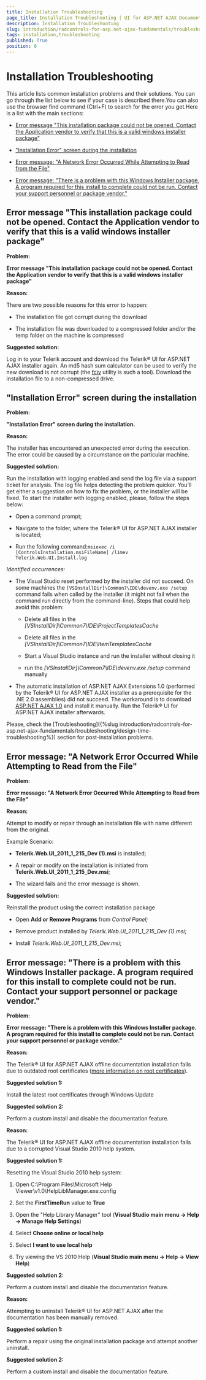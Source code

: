 ```yaml
---
title: Installation Troubleshooting
page_title: Installation Troubleshooting | UI for ASP.NET AJAX Documentation
description: Installation Troubleshooting
slug: introduction/radcontrols-for-asp.net-ajax-fundamentals/troubleshooting/installation-troubleshooting
tags: installation,troubleshooting
published: True
position: 0
---
```


# Installation Troubleshooting



This article lists common installation problems and their solutions. You can go through the list below to see if your case is described there.You can also use the browser find command (Ctrl+F) to search for the error you get.Here is a list with the main sections:

* [Error message "This installation package could not be opened. Contact the Application vendor to verify that this is a valid windows installer package"](#error-message-this-installation-package-could-not-be-opened-contact-the-application-vendor-to-verify-that-this-is-a-valid-windows-installer-package)

* ["Installation Error" screen during the installation](#installation-error-screen-during-the-installation)

* [Error message: "A Network Error Occurred While Attempting to Read from the File"](#error-message-a-network-error-occurred-while-attempting-to-read-from-the-file)

* [Error message: "There is a problem with this Windows Installer package. A program required for this install to complete could not be run. Contact your support personnel or package vendor."](#error-message-there-is-a-problem-with-this-windows-installer-package-a-program-required-for-this-install-to-complete-could-not-be-run-contact-your-support-personnel-or-package-vendor)

## Error message "This installation package could not be opened. Contact the Application vendor to verify that this is a valid windows installer package"

**Problem:**

**Error message "This installation package could not be opened. Contact the Application vendor to verify that this is a valid windows installer package"**

**Reason:**

There are two possible reasons for this error to happen:

* The installation file got corrupt during the download

* The installation file was downloaded to a compressed folder and/or the temp folder on the machine is compressed

**Suggested solution:**

Log in to your Telerik account and download the Telerik® UI for ASP.NET AJAX installer again. An md5 hash sum calculator can be used to verify the new download is not corrupt (the [fciv](http://support.microsoft.com/default.aspx/kb/841290/) utility is such a tool). Download the installation file to a non-compressed drive.

## "Installation Error" screen during the installation

**Problem:**

**"Installation Error" screen during the installation.**

**Reason:**

The installer has encountered an unexpected error during the execution. The error could be caused by a circumstance on the particular machine.

**Suggested solution:**

Run the installation with logging enabled and send the log file via a support ticket for analysis. The log file helps detecting the problem quicker. You'll get either a suggestion on how to fix the problem, or the installer will be fixed. To start the installer with logging enabled, please, follow the steps below:

* Open a command prompt;

* Navigate to the folder, where the Telerik® UI for ASP.NET AJAX installer is located;

* Run the following command:`msiexec /i [ControlsInstallation.msiFileName] /limev Telerik.Web.UI.Install.log`



*Identified occurrences:*

* The Visual Studio reset performed by the installer did not succeed. On some machines the `[VSInstallDir]\Common7\IDE\devenv.exe /setup` command fails when called by the installer (it might not fail when the command run directly from the command-line). Steps that could help avoid this problem:

	* Delete all files in the *[VSInstallDir]\Common7\IDE\ProjectTemplatesCache*
	
	* Delete all files in the *[VSInstallDir]\Common7\IDE\ItemTemplatesCache*
	
	* Start a Visual Studio instance and run the installer without closing it

	* run the *[VSInstallDir]\Common7\IDE\devenv.exe /setup* command manually

* The automatic installation of ASP.NET AJAX Extensions 1.0 (performed by the Telerik® UI for ASP.NET AJAX installer as a prerequisite for the .NE 2.0 assemblies) did not succeed. The workaround is to download [ASP.NET AJAX 1.0](https://www.microsoft.com/downloads/details.aspx?FamilyID=ca9d90fa-e8c9-42e3-aa19-08e2c027f5d6&displaylang=en) and install it manually. Run the Telerik® UI for ASP.NET AJAX installer afterwards.



Please, check the [Troubleshooting]({%slug introduction/radcontrols-for-asp.net-ajax-fundamentals/troubleshooting/design-time-troubleshooting%}) section for post-installation problems.

## Error message: "A Network Error Occurred While Attempting to Read from the File"

**Problem:**

**Error message: "A Network Error Occurred While Attempting to Read from the File"**

**Reason:**

Attempt to modify or repair through an installation file with name different from the original.

Example Scenario:

* **Telerik.Web.UI_2011_1_215_Dev (1).msi** is installed;

* A repair or modify on the installation is initiated from **Telerik.Web.UI_2011_1_215_Dev.msi**;

* The wizard fails and the error message is shown.

**Suggested solution:**

Reinstall the product using the correct installation package

* Open **Add or Remove Programs** from *Control Panel;*

* Remove product installed by *Telerik.Web.UI_2011_1_215_Dev (1).msi*;

* Install *Telerik.Web.UI_2011_1_215_Dev.msi*;

## Error message: "There is a problem with this Windows Installer package. A program required for this install to complete could not be run. Contact your support personnel or package vendor."

**Problem:**

**Error message: "There is a problem with this Windows Installer package. A program required for this install to complete could not be run. Contact your support personnel or package vendor."**

**Reason:**

The Telerik® UI for ASP.NET AJAX offline documentation installation fails due to outdated root certificates ([more information on root certificates](http://support.microsoft.com/kb/931125)).

**Suggested solution 1:**

Install the latest root certificates through Windows Update

**Suggested solution 2:**

Perform a custom install and disable the documentation feature.

**Reason:**

The Telerik® UI for ASP.NET AJAX offline documentation installation fails due to a corrupted Visual Studio 2010 help system.

**Suggested solution 1:**

Resetting the Visual Studio 2010 help system:

1. Open C:\Program Files\Microsoft Help Viewer\v1.0\HelpLibManager.exe.config

1. Set the **FirstTimeRun** value to **True**

1. Open the "Help Library Manager" tool (**Visual Studio main menu -> Help -> Manage Help Settings**)

1. Select **Choose online or local help**

1. Select **I want to use local help**

1. Try viewing the VS 2010 Help (**Visual Studio main menu -> Help -> View Help**)

**Suggested solution 2:**

Perform a custom install and disable the documentation feature.

**Reason:**

Attempting to uninstall Telerik® UI for ASP.NET AJAX after the documentation has been manually removed.

**Suggested solution 1:**

Perform a repair using the original installation package and attempt another uninstall.

**Suggested solution 2:**

Perform a custom install and disable the documentation feature.
